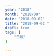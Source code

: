 ```yaml
---
year: "2018"
month: "2018/09"
date: "2018-09-02"
title: "2018-09-02 "
draft: true
tags: [
    "日報"
]

---
```


